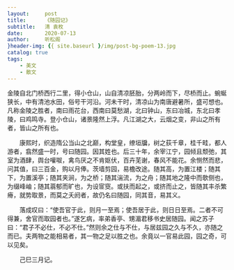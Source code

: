 ```yaml
---
layout:     post
title:      《随园记》
subtitle:   清 袁枚
date:       2020-07-13
author:     听松阁
}header-img: {{ site.baseurl }/img/post-bg-poem-13.jpg
catalog: true
tags:
    - 美文
    - 散文
---
```



金陵自北门桥西行二里，得小仓山，山自清凉胚胎，分两岭而下，尽桥而止。蜿蜒狭长，中有清池水田，俗号干河沿。河未干时，清凉山为南唐避暑所，盛可想也。凡称金陵之胜者，南曰雨花台，西南曰莫愁湖，北曰钟山，东曰冶城，东北曰孝陵，曰鸡鸣寺。登小仓山，诸景隆然上浮。凡江湖之大，云烟之变，非山之所有者，皆山之所有也。

　　康熙时，织造隋公当山之北巅，构堂皇，缭垣牖，树之荻千章，桂千畦，都人游者，翕然盛一时，号曰随园。因其姓也。后三十年，余宰江宁，园倾且颓弛，其室为酒肆，舆台嚾呶，禽鸟厌之不肯妪伏，百卉芜谢，春风不能花。余恻然而悲，问其值，曰三百金，购以月俸。茨墙剪园，易檐改途。随其高，为置江楼；随其下，为置溪亭；随其夹涧，为之桥；随其湍流，为之舟；随其地之隆中而欹侧也，为缀峰岫；随其蓊郁而旷也，为设宧窔。或扶而起之，或挤而止之，皆随其丰杀繁瘠，就势取景，而莫之夭阏者，故仍名曰随园，同其音，易其义。

　　落成叹曰：“使吾官于此，则月一至焉；使吾居于此，则日日至焉。二者不可得兼，舍官而取园者也。”遂乞病，率弟香亭、甥湄君移书史居随园。闻之苏子曰：“君子不必仕，不必不仕。”然则余之仕与不仕，与居兹园之久与不久，亦随之而已。夫两物之能相易者，其一物之足以胜之也。余竟以一官易此园，园之奇，可以见矣。

　　己巳三月记。
